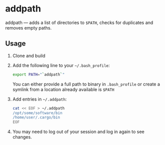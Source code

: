 # addpath

addpath — adds a list of directories to `$PATH`, checks for duplicates and
removes empty paths.

## Usage

1. Clone and build 
1. Add the following line to your `~/.bash_profile`:
	
	```bash
	export PATH="`addpath`"
	```
	
	You can either provide a full path to binary in `.bash_profile` or
	create a symlink from a location already available is `$PATH`
1. Add entries in `~/.addpath`:
	
	```bash
	cat << EOF > ~/.addpath
	/opt/some/software/bin
	/home/user/.cargo/bin
	EOF
	```
1. You may need to log out of your session and log in again to see 
	changes.
